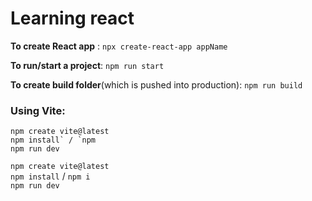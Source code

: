 # Learning react
**To create React app** : `npx create-react-app appName`

**To run/start a project**: `npm run start`

**To create build folder**(which is pushed into production): 
`npm run build`

### Using Vite: 
```
npm create vite@latest
npm install` / `npm 
npm run dev
```

`npm create vite@latest`
<br>
`npm install` / `npm i`
<br>
`npm run dev`

